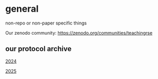 # general
non-repo or non-paper specific things

Our zenodo community:
https://zenodo.org/communities/teachingrse

## our protocol archive

[2024](pad_archive/2024.md)

[2025](pad_archive/2025.md)
